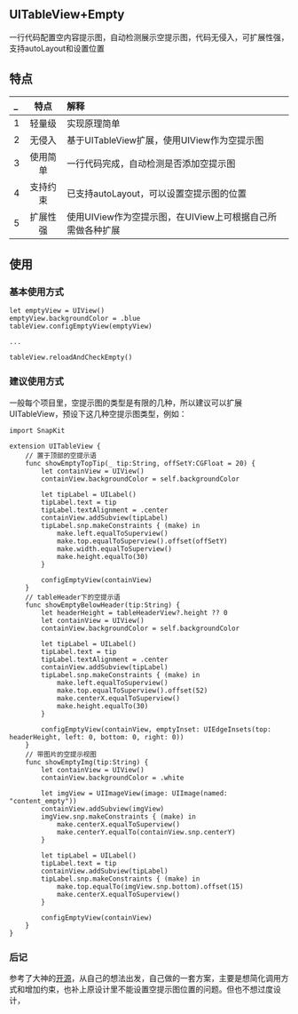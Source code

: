 ## UITableView+Empty

一行代码配置空内容提示图，自动检测展示空提示图，代码无侵入，可扩展性强，支持autoLayout和设置位置

## 特点

| _  | 特点  | 解释 |
|:-- |:------:|:------------- |
| 1  | 轻量级  |  实现原理简单 |
| 2  | 无侵入  |  基于UITableView扩展，使用UIView作为空提示图 |
| 3  | 使用简单 | 一行代码完成，自动检测是否添加空提示图 |
| 4  | 支持约束 | 已支持autoLayout，可以设置空提示图的位置 |
| 5  | 扩展性强 | 使用UIView作为空提示图，在UIView上可根据自己所需做各种扩展 |

## 使用

### 基本使用方式

```
let emptyView = UIView()
emptyView.backgroundColor = .blue
tableView.configEmptyView(emptyView)

...

tableView.reloadAndCheckEmpty()
```

### 建议使用方式

一般每个项目里，空提示图的类型是有限的几种，所以建议可以扩展UITableView，预设下这几种空提示图类型，例如：

```
import SnapKit

extension UITableView {
    // 置于顶部的空提示语
    func showEmptyTopTip(_ tip:String, offSetY:CGFloat = 20) {
        let containView = UIView()
        containView.backgroundColor = self.backgroundColor
        
        let tipLabel = UILabel()
        tipLabel.text = tip
        tipLabel.textAlignment = .center
        containView.addSubview(tipLabel)
        tipLabel.snp.makeConstraints { (make) in
            make.left.equalToSuperview()
            make.top.equalToSuperview().offset(offSetY)
            make.width.equalToSuperview()
            make.height.equalTo(30)
        }
        
        configEmptyView(containView)
    }
    // tableHeader下的空提示语
    func showEmptyBelowHeader(tip:String) {
        let headerHeight = tableHeaderView?.height ?? 0
        let containView = UIView()
        containView.backgroundColor = self.backgroundColor
        
        let tipLabel = UILabel()
        tipLabel.text = tip
        tipLabel.textAlignment = .center
        containView.addSubview(tipLabel)
        tipLabel.snp.makeConstraints { (make) in
            make.left.equalToSuperview()
            make.top.equalToSuperview().offset(52)
            make.centerX.equalToSuperview()
            make.height.equalTo(30)
        }
        
        configEmptyView(containView, emptyInset: UIEdgeInsets(top: headerHeight, left: 0, bottom: 0, right: 0))
    }
    // 带图片的空提示视图
    func showEmptyImg(tip:String) {
        let containView = UIView()
        containView.backgroundColor = .white
        
        let imgView = UIImageView(image: UIImage(named: "content_empty"))
        containView.addSubview(imgView)
        imgView.snp.makeConstraints { (make) in
            make.centerX.equalToSuperview()
            make.centerY.equalTo(containView.snp.centerY)
        }
        
        let tipLabel = UILabel()
        tipLabel.text = tip
        containView.addSubview(tipLabel)
        tipLabel.snp.makeConstraints { (make) in
            make.top.equalTo(imgView.snp.bottom).offset(15)
            make.centerX.equalToSuperview()
        }
        
        configEmptyView(containView)
    }
}

```

### 后记

参考了大神的[开源](https://github.com/ChenYilong/CYLTableViewPlaceHolder)，从自己的想法出发，自己做的一套方案，主要是想简化调用方式和增加约束，也补上原设计里不能设置空提示图位置的问题。但也不想过度设计，